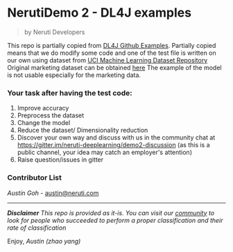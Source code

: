 # NerutiDemo 2 - DL4J examples
>   by Neruti Developers

This repo is partially copied from [DL4J Github Examples](https://github.com/deeplearning4j/dl4j-examples).
Partially copied means that we do modify some code and one of the test file is written on our own using dataset from 
[UCI Machine Learning Dataset Repository](http://archive.ics.uci.edu/ml/)
Original marketing dataset can be obtained [here](http://archive.ics.uci.edu/ml/machine-learning-databases/00222/)
The example of the model is not usable especially for the marketing data.

### Your task after having the test code:
1. Improve accuracy
2. Preprocess the dataset
3. Change the model
4. Reduce the dataset/ Dimensionality reduction
5. Discover your own way and discuss with us in the community chat at https://gitter.im/neruti-deeplearning/demo2-discussion (as this is a public channel, your idea may catch an employer's attention)
6. Raise question/issues in gitter 

### Contributor List
*Austin Goh*  - austin@neruti.com 

---
***Disclaimer*** *This repo is provided as it-is. You can visit our [community](https://gitter.im/neruti-deeplearning/demo2-discussion) to look for people who succeeded to perform a proper classification and their rate of classification*

Enjoy, 
*Austin (zhao yang)*
